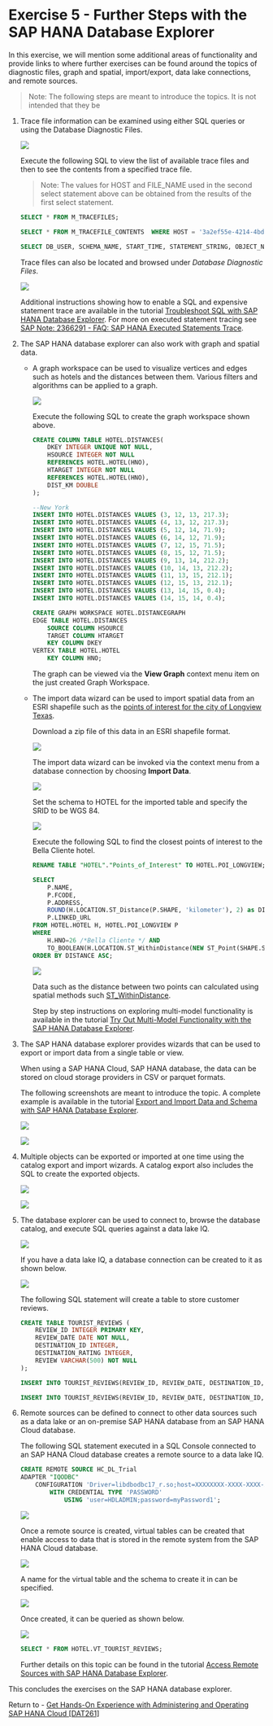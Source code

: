# Exercise 5 - Further Steps with the SAP HANA Database Explorer

In this exercise, we will mention some additional areas of functionality and provide links to where further exercises can be found around the topics of diagnostic files, graph and spatial, import/export, data lake connections, and remote sources.

> Note: The following steps are meant to introduce the topics.  It is not intended that they be

1. Trace file information can be examined using either SQL queries or using the Database Diagnostic Files.  

    ![](images/TraceFilesWthSQL.png)

    Execute the following SQL to view the list of available trace files and then to see the contents from a specified trace file.

    > Note: The values for HOST and FILE_NAME used in the second select statement above can be obtained from the results of the first select statement.

    ```SQL
    SELECT * FROM M_TRACEFILES;

    SELECT * FROM M_TRACEFILE_CONTENTS  WHERE HOST = '3a2ef55e-4214-4bd9-adfc-f547d8e2d384' AND FILE_NAME='indexserver_3a2ef55e-4214-4bd9-adfc-f547d8e2d384.30040.000.trc';

    SELECT DB_USER, SCHEMA_NAME, START_TIME, STATEMENT_STRING, OBJECT_NAME FROM M_EXECUTED_STATEMENTS;
    ```

    Trace files can also be located and browsed under *Database Diagnostic Files*.

    ![](images/ExecutedStatementsTrace.png) 

    Additional instructions showing how to enable a SQL and expensive statement trace are available in the tutorial [Troubleshoot SQL with SAP HANA Database Explorer](https://developers.sap.com/tutorials/hana-dbx-multi-model.html).  For more on executed statement tracing see [SAP Note: 2366291 - FAQ: SAP HANA Executed Statements Trace](https://launchpad.support.sap.com/#/notes/2366291).

2. The SAP HANA database explorer can also work with graph and spatial data.  

    * A graph workspace can be used to visualize vertices and edges such as hotels and the distances between them.  Various filters and algorithms can be applied to a graph.

        ![](images/Graph.png)
    
        Execute the following SQL to create the graph workspace shown above.

        ```SQL
        CREATE COLUMN TABLE HOTEL.DISTANCES(
            DKEY INTEGER UNIQUE NOT NULL,
            HSOURCE INTEGER NOT NULL
            REFERENCES HOTEL.HOTEL(HNO),
            HTARGET INTEGER NOT NULL
            REFERENCES HOTEL.HOTEL(HNO),
            DIST_KM DOUBLE
        );

        --New York
        INSERT INTO HOTEL.DISTANCES VALUES (3, 12, 13, 217.3);
        INSERT INTO HOTEL.DISTANCES VALUES (4, 13, 12, 217.3);
        INSERT INTO HOTEL.DISTANCES VALUES (5, 12, 14, 71.9);
        INSERT INTO HOTEL.DISTANCES VALUES (6, 14, 12, 71.9);
        INSERT INTO HOTEL.DISTANCES VALUES (7, 12, 15, 71.5);
        INSERT INTO HOTEL.DISTANCES VALUES (8, 15, 12, 71.5);
        INSERT INTO HOTEL.DISTANCES VALUES (9, 13, 14, 212.2);
        INSERT INTO HOTEL.DISTANCES VALUES (10, 14, 13, 212.2);
        INSERT INTO HOTEL.DISTANCES VALUES (11, 13, 15, 212.1);
        INSERT INTO HOTEL.DISTANCES VALUES (12, 15, 13, 212.1);
        INSERT INTO HOTEL.DISTANCES VALUES (13, 14, 15, 0.4);
        INSERT INTO HOTEL.DISTANCES VALUES (14, 15, 14, 0.4);

        CREATE GRAPH WORKSPACE HOTEL.DISTANCEGRAPH
        EDGE TABLE HOTEL.DISTANCES
            SOURCE COLUMN HSOURCE
            TARGET COLUMN HTARGET
            KEY COLUMN DKEY
        VERTEX TABLE HOTEL.HOTEL
            KEY COLUMN HNO;
        ```

        The graph can be viewed via the **View Graph** context menu item on the just created Graph Workspace.

    * The import data wizard can be used to import spatial data from an ESRI shapefile such as the [points of interest for the city of Longview Texas](https://hub.arcgis.com/datasets/longviewtexas::points-of-interest/explore?location=32.489161%2C-94.771600%2C12.10).  
    
        Download a zip file of this data in an ESRI shapefile format.

        ![](images/DownloadShapefile.png)

        The import data wizard can be invoked via the context menu from a database connection by choosing **Import Data**. 

        ![](images/ImportESRIShapefile.png)

        Set the schema to HOTEL for the imported table and specify the SRID to be WGS 84.

        ![](images/ImportESRIShapefile2.png)

        Execute the following SQL to find the closest points of interest to the Bella Cliente hotel.

        ```SQL
        RENAME TABLE "HOTEL"."Points_of_Interest" TO HOTEL.POI_LONGVIEW;

        SELECT
            P.NAME,
            P.FCODE,
            P.ADDRESS,
            ROUND(H.LOCATION.ST_Distance(P.SHAPE, 'kilometer'), 2) as DISTANCE,
            P.LINKED_URL
        FROM HOTEL.HOTEL H, HOTEL.POI_LONGVIEW P
        WHERE
            H.HNO=26 /*Bella Cliente */ AND
            TO_BOOLEAN(H.LOCATION.ST_WithinDistance(NEW ST_Point(SHAPE.ST_AsWKT(), 4326), 3, 'kilometer')) = TRUE
        ORDER BY DISTANCE ASC;
        ```

        ![](images/Spatial.png) 

        Data such as the distance between two points can calculated using spatial methods such [ST_WithinDistance](https://help.sap.com/viewer/bc9e455fe75541b8a248b4c09b086cf5/latest/en-US/7a1cc028787c1014b4afe2c72ff94316.html).

        Step by step instructions on exploring multi-model functionality is available in the tutorial [Try Out Multi-Model Functionality with the SAP HANA Database Explorer](https://developers.sap.com/tutorials/hana-dbx-multi-model.html).

3. The SAP HANA database explorer provides wizards that can be used to export or import data from a single table or view.  

    When using a SAP HANA Cloud, SAP HANA database, the data can be stored on cloud storage providers in CSV or parquet formats.  

    The following screenshots are meant to introduce the topic.  A complete example is available in the tutorial [Export and Import Data and Schema with SAP HANA Database Explorer](https://developers.sap.com/tutorials/hana-dbx-export-import.html).

    ![](images/ExportData.png)

    ![](images/ExportDataWizard.png)

4. Multiple objects can be exported or imported at one time using the catalog export and import wizards.  A catalog export also includes the SQL to create the exported objects.

    ![](images/ExportDataCatalog.png)

    ![](images/ExportDataCatalogWizard.png)
    
5. The database explorer can be used to connect to, browse the database catalog, and execute SQL queries against a data lake IQ.  

    ![](images/DataLake.png)

    If you have a data lake IQ, a database connection can be created to it as shown below.

    ![](images/OpenDataLakeInDBX.png)

    The following SQL statement will create a table to store customer reviews. 

    ```SQL
    CREATE TABLE TOURIST_REVIEWS (
        REVIEW_ID INTEGER PRIMARY KEY,
        REVIEW_DATE DATE NOT NULL,
        DESTINATION_ID INTEGER,
        DESTINATION_RATING INTEGER,
        REVIEW VARCHAR(500) NOT NULL
    );

    INSERT INTO TOURIST_REVIEWS(REVIEW_ID, REVIEW_DATE, DESTINATION_ID, DESTINATION_RATING, REVIEW) VALUES(1, '2019-03-15', 1, 5, 'We had a great day swimming at the beach and exploring the beach front shops.  We will for sure be back next summer.');

    INSERT INTO TOURIST_REVIEWS(REVIEW_ID, REVIEW_DATE, DESTINATION_ID, DESTINATION_RATING, REVIEW) VALUES(2, '2019-02-02', 1, 4, 'We had an enjoyable meal.  The service and food was outstanding.  Would have liked to have slightly larger portions');
    ```

6. Remote sources can be defined to connect to other data sources such as a data lake or an on-premise SAP HANA database from an SAP HANA Cloud database.  

    The following SQL statement executed in a SQL Console connected to an SAP HANA Cloud database creates a remote source to a data lake IQ.

    ```SQL
    CREATE REMOTE SOURCE HC_DL_Trial
	ADAPTER "IQODBC"
		CONFIGURATION 'Driver=libdbodbc17_r.so;host=XXXXXXXX-XXXX-XXXX-XXXX-XXXXXXXXXXXX.iq.hdl.trial-XXXX.hanacloud.ondemand.com:443;ENC=TLS(tls_type=rsa;direct=yes)'
			WITH CREDENTIAL TYPE 'PASSWORD'
				USING 'user=HDLADMIN;password=myPassword1';
    ```

    ![](images/CreateRemoteSource.png)

    Once a remote source is created, virtual tables can be created that enable access to data that is stored in the remote system from the SAP HANA Cloud database.

    ![](images/CreateVirtualObjects.png)

    A name for the virtual table and the schema to create it in can be specified.

    ![](images/CreateVirtualTable.png)

    Once created, it can be queried as shown below.

    ![](images/AccessVirtualTable.png)

    ```SQL
    SELECT * FROM HOTEL.VT_TOURIST_REVIEWS;
    ```

    Further details on this topic can be found in the tutorial [Access Remote Sources with SAP HANA Database Explorer](https://developers.sap.com/tutorials/hana-dbx-remote-sources.html).

This concludes the exercises on the SAP HANA database explorer.

Return to - [Get Hands-On Experience with Administering and Operating SAP HANA Cloud [DAT261]](../../../README.md)